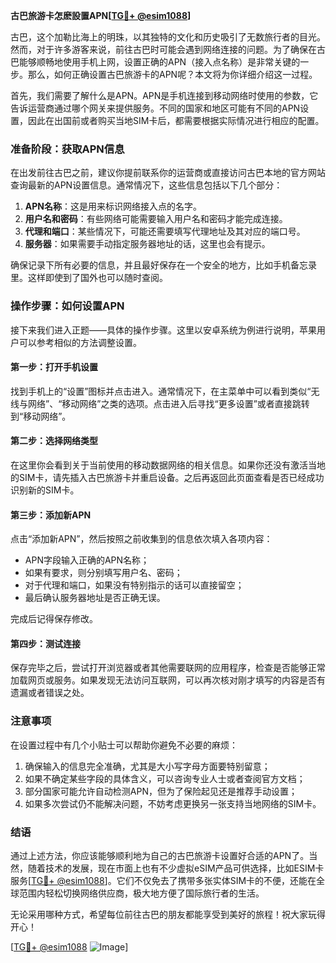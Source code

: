 **古巴旅游卡怎麽設置APN[[TG💪+ @esim1088](https://t.me/s/esim1088)]**

古巴，这个加勒比海上的明珠，以其独特的文化和历史吸引了无数旅行者的目光。然而，对于许多游客来说，前往古巴时可能会遇到网络连接的问题。为了确保在古巴能够顺畅地使用手机上网，设置正确的APN（接入点名称）是非常关键的一步。那么，如何正确设置古巴旅游卡的APN呢？本文将为你详细介绍这一过程。

首先，我们需要了解什么是APN。APN是手机连接到移动网络时使用的参数，它告诉运营商通过哪个网关来提供服务。不同的国家和地区可能有不同的APN设置，因此在出国前或者购买当地SIM卡后，都需要根据实际情况进行相应的配置。

### **准备阶段：获取APN信息**
在出发前往古巴之前，建议你提前联系你的运营商或直接访问古巴本地的官方网站查询最新的APN设置信息。通常情况下，这些信息包括以下几个部分：

1. **APN名称**：这是用来标识网络接入点的名字。
2. **用户名和密码**：有些网络可能需要输入用户名和密码才能完成连接。
3. **代理和端口**：某些情况下，可能还需要填写代理地址及其对应的端口号。
4. **服务器**：如果需要手动指定服务器地址的话，这里也会有提示。

确保记录下所有必要的信息，并且最好保存在一个安全的地方，比如手机备忘录里。这样即使到了国外也可以随时查阅。

### **操作步骤：如何设置APN**
接下来我们进入正题——具体的操作步骤。这里以安卓系统为例进行说明，苹果用户可以参考相似的方法调整设置。

#### **第一步：打开手机设置**
找到手机上的“设置”图标并点击进入。通常情况下，在主菜单中可以看到类似“无线与网络”、“移动网络”之类的选项。点击进入后寻找“更多设置”或者直接跳转到“移动网络”。

#### **第二步：选择网络类型**
在这里你会看到关于当前使用的移动数据网络的相关信息。如果你还没有激活当地的SIM卡，请先插入古巴旅游卡并重启设备。之后再返回此页面查看是否已经成功识别新的SIM卡。

#### **第三步：添加新APN**
点击“添加新APN”，然后按照之前收集到的信息依次填入各项内容：
- APN字段输入正确的APN名称；
- 如果有要求，则分别填写用户名、密码；
- 对于代理和端口，如果没有特别指示的话可以直接留空；
- 最后确认服务器地址是否正确无误。

完成后记得保存修改。

#### **第四步：测试连接**
保存完毕之后，尝试打开浏览器或者其他需要联网的应用程序，检查是否能够正常加载网页或服务。如果发现无法访问互联网，可以再次核对刚才填写的内容是否有遗漏或者错误之处。

### **注意事项**
在设置过程中有几个小贴士可以帮助你避免不必要的麻烦：
1. 确保输入的信息完全准确，尤其是大小写字母方面要特别留意；
2. 如果不确定某些字段的具体含义，可以咨询专业人士或者查阅官方文档；
3. 部分国家可能允许自动检测APN，但为了保险起见还是推荐手动设置；
4. 如果多次尝试仍不能解决问题，不妨考虑更换另一张支持当地网络的SIM卡。

### **结语**
通过上述方法，你应该能够顺利地为自己的古巴旅游卡设置好合适的APN了。当然，随着技术的发展，现在市面上也有不少虚拟eSIM产品可供选择，比如ESIM卡服务[[TG💪+ @esim1088](https://t.me/s/esim1088)]。它们不仅免去了携带多张实体SIM卡的不便，还能在全球范围内轻松切换网络供应商，极大地方便了国际旅行者的生活。

无论采用哪种方式，希望每位前往古巴的朋友都能享受到美好的旅程！祝大家玩得开心！

[[TG💪+ @esim1088](https://t.me/s/esim1088) ![Image](https://i.postimg.cc/4NQfJmqS/Snipaste-2025-05-13-00-14-12.png)]